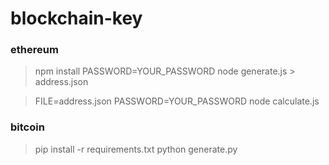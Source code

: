 # blockchain-key

### ethereum

> npm install
> PASSWORD=YOUR_PASSWORD node generate.js > address.json

> FILE=address.json PASSWORD=YOUR_PASSWORD node calculate.js

### bitcoin

> pip install -r requirements.txt
> python generate.py
